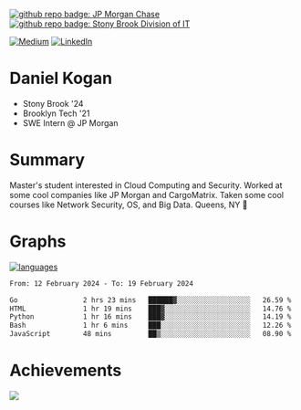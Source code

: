 [![github repo badge: JP Morgan Chase](https://img.shields.io/badge/JP_Morgan_Chase--181717?color=blue)](https://careers.jpmorgan.com/in/en/students/programs/software-engineer-summer?search=&tags=location__Americas__UnitedStatesofAmerica)
[![github repo badge: Stony Brook Division of IT](https://img.shields.io/badge/Stony%20Brook%20Division%20of%20IT--181717?color=red)](https://it.stonybrook.edu/)

[![Medium](https://img.shields.io/badge/Medium-12100E?logo=medium&logoColor=white)](https://medium.com/@danielkoganx) [![LinkedIn](https://img.shields.io/badge/LinkedIn-%230077B5.svg?logo=linkedin&logoColor=white)](https://linkedin.com/in/danielkogan123)
# Daniel Kogan

- Stony Brook '24
- Brooklyn Tech '21
- SWE Intern @ JP Morgan

# Summary

Master's student interested in Cloud Computing and Security. Worked at some cool companies like JP Morgan and CargoMatrix. Taken some cool courses like Network Security, OS, and Big Data. Queens, NY 📍


# Graphs

<div style="width: 100%">

[![languages](https://github-readme-stats.vercel.app/api/top-langs/?username=daminals&langs_count=8&hide=html&layout=compact)](https://github-readme-stats.vercel.app/api/top-langs/?username=daminals&langs_count=8&hide=html&layout=compact)
</div>

<!--START_SECTION:waka-->

```txt
From: 12 February 2024 - To: 19 February 2024

Go                2 hrs 23 mins   ██████▓░░░░░░░░░░░░░░░░░░   26.59 %
HTML              1 hr 19 mins    ███▓░░░░░░░░░░░░░░░░░░░░░   14.76 %
Python            1 hr 16 mins    ███▓░░░░░░░░░░░░░░░░░░░░░   14.19 %
Bash              1 hr 6 mins     ███░░░░░░░░░░░░░░░░░░░░░░   12.26 %
JavaScript        48 mins         ██▒░░░░░░░░░░░░░░░░░░░░░░   08.90 %
```

<!--END_SECTION:waka-->

# Achievements 

![](https://github-profile-trophy.vercel.app/?username=daminals&theme=onestar&no-frame=true&no-bg=false&margin-w=4)
